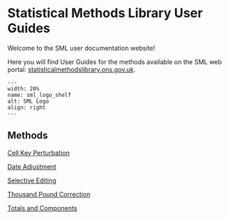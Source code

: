 # Statistical Methods Library User Guides

Welcome to the SML user documentation website!

Here you will find User Guides for the methods available on the SML web portal: [statisticalmethodslibrary.ons.gov.uk](https://statisticalmethodslibrary.ons.gov.uk/).

```{image} ./assets/SML_logo_shelf.png
---
width: 20%
name: sml_logo_shelf
alt: SML Logo
align: right
---
```

## Methods

[Cell Key Perturbation](public_guides/CellKeyPerturbation_Py.md)

[Date Adjustment](public_guides/DateAdjustment.md)

[Selective Editing](public_guides/SelectiveEditing.md)

[Thousand Pound Correction](public_guides/ThousandPoundCorrection.md)

[Totals and Components](public_guides/TotalsAndComponents.md)

